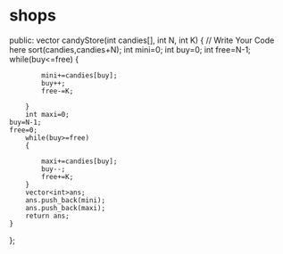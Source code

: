 # shops
public:
    vector<int> candyStore(int candies[], int N, int K)
    {
        // Write Your Code here
        sort(candies,candies+N);
        int mini=0;
        int buy=0;
        int free=N-1;
        while(buy<=free)
        {
            
            mini+=candies[buy];
            buy++;
            free-=K;
            
        }
        int maxi=0;
    buy=N-1;
    free=0;
        while(buy>=free)
        {
            
            maxi+=candies[buy];
            buy--;
            free+=K;
        }
        vector<int>ans;
        ans.push_back(mini);
        ans.push_back(maxi);
        return ans;
    }
};

